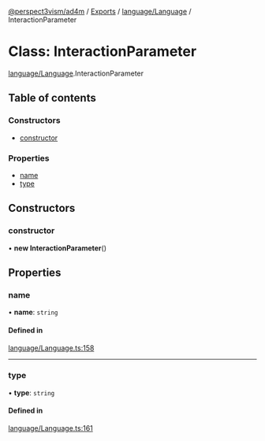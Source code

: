 [@perspect3vism/ad4m](../README.md) / [Exports](../modules.md) / [language/Language](../modules/language_Language.md) / InteractionParameter

# Class: InteractionParameter

[language/Language](../modules/language_Language.md).InteractionParameter

## Table of contents

### Constructors

- [constructor](language_Language.InteractionParameter.md#constructor)

### Properties

- [name](language_Language.InteractionParameter.md#name)
- [type](language_Language.InteractionParameter.md#type)

## Constructors

### constructor

• **new InteractionParameter**()

## Properties

### name

• **name**: `string`

#### Defined in

[language/Language.ts:158](https://github.com/perspect3vism/ad4m/blob/cbcbd30/src/language/Language.ts#L158)

___

### type

• **type**: `string`

#### Defined in

[language/Language.ts:161](https://github.com/perspect3vism/ad4m/blob/cbcbd30/src/language/Language.ts#L161)
